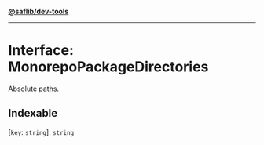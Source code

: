 [**@saflib/dev-tools**](../index.md)

***

# Interface: MonorepoPackageDirectories

Absolute paths.

## Indexable

\[`key`: `string`\]: `string`
